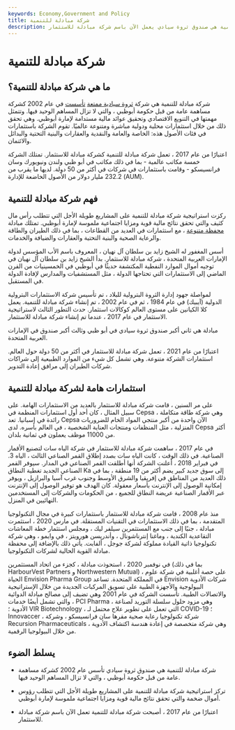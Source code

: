 ```yaml
---
keywords: Economy,Government and Policy
title: شركة مبادلة للتنمية
description: شركة مبادلة للتنمية هي صندوق ثروة سيادي يعمل الآن باسم شركة مبادلة للاستثمار.
---
```


# شركة مبادلة للتنمية
## ما هي شركة مبادلة للتنمية؟

شركة مبادلة للتنمية هي شركة [ثروة سيادية ممتعة](/sovereign_wealth_fund) [تأسست](/sovereign_wealth_fund) في عام 2002 كشركة مساهمة عامة من قبل حكومة أبوظبي ، والتي لا تزال المساهم الوحيد فيها. وتتمثل مهمتها في التنويع الاقتصادي وتحقيق عوائد مالية مستدامة لإمارة أبوظبي. وهي تحقق ذلك من خلال استثمارات محلية ودولية مباشرة ومتنوعة عالميًا. تقوم الشركة باستثمارات في فئات الأصول هذه: الخاصة والعامة والنقدية والعقارات والبنية التحتية والبدائل والائتمان.

اعتبارًا من عام 2017 ، تعمل شركة مبادلة للتنمية كشركة مبادلة للاستثمار. تمتلك الشركة خمسة مكاتب عالمية - بما في ذلك مكاتب في أبو ظبي ولندن ونيويورك وسان فرانسيسكو - وقامت باستثمارات في شركات في أكثر من 50 دولة. لديها ما يقرب من 232.2 مليار دولار من الأصول الخاضعة للإدارة (AUM).

## فهم شركة مبادلة للتنمية

ركزت استراتيجية شركة مبادلة للتنمية على المشاريع طويلة الأجل التي تتطلب رأس مال كثيف والتي تحقق نتائج مالية قوية ومزايا اجتماعية ملموسة لإمارة أبوظبي. تمتلك مبادلة [محفظة متنوعة](/portfolio) ، مع استثمارات في العديد من القطاعات ، بما في ذلك الطيران والطاقة والرعاية الصحية والبنية التحتية والعقارات والضيافة والخدمات.

أسس المغفور له الشيخ زايد بن سلطان آل نهيان ، المعروف باسم الأب المؤسس لدولة الإمارات العربية المتحدة ، شركة مبادلة للاستثمار. بدأ الشيخ زايد بن سلطان آل نهيان في توجيه أموال الموارد النفطية المكتشفة حديثًا في أبوظبي في الخمسينيات من القرن الماضي إلى الاستثمارات التي تحتاجها الدولة ، مثل المستشفيات والمدارس لإفادة الدولة في المستقبل.

لمواصلة جهود إدارة الثروة البترولية للبلاد ، تم تأسيس شركة الاستثمارات البترولية الدولية (آيبيك) في عام 1984 ، ثم في عام 2002 ، تم إنشاء شركة مبادلة للتنمية. يعمل كلا الكيانين على مستوى العالم كوكالات استثمار. حدث التطور الثالث لاستراتيجية الاستثمار في عام 2017 ، عندما تم إنشاء شركة مبادلة للاستثمار.

مبادلة هي ثاني أكبر صندوق ثروة سيادي في أبو ظبي وثالث أكبر صندوق في الإمارات العربية المتحدة.

اعتبارًا من عام 2021 ، تعمل شركة مبادلة للاستثمار في أكثر من 50 دولة حول العالم. استثمارات الشركة متنوعة. وهي تشمل كل شيء من الموارد الطبيعية إلى شراكات شركات الطيران إلى مرافق إعادة التدوير.

## استثمارات هامة لشركة مبادلة للتنمية

على مر السنين ، قامت شركة مبادلة للاستثمار بالعديد من الاستثمارات الهامة. على سبيل المثال ، كان أحد أول استثمارات المنظمة في Cepsa ، وهي شركة طاقة متكاملة رائدة في إسبانيا. تعد Cepsa الآن واحدة من أكبر منتجي المواد الخام للضروريات المنزلية ، مثل المنظفات ومنتجات العناية الشخصية ، في العالم بأسره. لدى Cepsa أكثر من 11000 موظف يعملون في ثمانية بلدان.

في عام 2017 ، ساهمت شركة مبادلة للاستثمار في شركة الياه سات لتصنيع الأقمار الصناعية. في ذلك الوقت ، كانت الياه سات بصدد إطلاق القمر الصناعي الثالث ، الياه 3. في فبراير 2018 ، أعلنت الشركة أنها أطلقت القمر الصناعي في المدار. سيوفر القمر الصناعي الجديد تغطية النطاق Ka إلى سوق جديد كبير يضم أكثر من 19 منطقة ، بما في ذلك العديد من المناطق في إفريقيا والشرق الأوسط وجنوب غرب آسيا والبرازيل ، ويوفر إمكانية الوصول إلى الإنترنت بأسعار معقولة. كان الهدف هو توفير الوصول إلى الإنترنت عبر الأقمار الصناعية عريضة النطاق للجميع ، من الحكومات والشركات إلى المستخدمين النهائيين في المنزل.

منذ عام 2008 ، قامت شركة مبادلة للاستثمار باستثمارات كبيرة في مجال التكنولوجيا المتقدمة ، بما في ذلك الاستثمارات في التقنيات المستقلة. في مارس 2020 ، استثمرت مبادلة ، جنبًا إلى جنب مع المستثمرين سيلفر ليك ، ومجلس استثمار خطة المعاشات التقاعدية الكندية ، وماغنا إنترناشونال ، وأندريسن هورويتز ، في وايمو ، وهي شركة تكنولوجيا ذاتية القيادة مملوكة لشركة جوجل ، ألفابت. يأتي ذلك بالإضافة إلى محفظة مبادلة القوية الحالية لشركات التكنولوجيا.

في نوفمبر 2020 ، استحوذت مبادلة ، كجزء من اتحاد المستثمرين (بما في ذلك HarbourVest Partners و Northwestern Mutual) ، على حصة أغلبية في شركة علوم الحياة Envision Pharma Group في المملكة المتحدة. تساعد Envision شركات الأدوية البيولوجية والأجهزة الطبية على تسويق المركبات الجديدة من خلال الإستراتيجية والاتصالات الطبية. تأسست الشركة في عام 2001 وهي تضيف إلى مصالح مبادلة الدوائية ، والتي تشمل أيضًا خدمات PCI Pharma ، وهي مزود حلول سلسلة التوريد لصناعة الأدوية ؛ VIR Biotechnology ، التي تعمل على تطوير علاج محتمل لـ COVID-19 ؛ Innovaccer ، شركة تكنولوجيا رعاية صحية مقرها سان فرانسيسكو ، وشركة Recursion Pharmaceuticals ، وهي شركة متخصصة في إعادة هندسة اكتشاف الأدوية من خلال البيولوجيا الرقمية.

## يسلط الضوء

- شركة مبادلة للتنمية هي صندوق ثروة سيادي تأسس عام 2002 كشركة مساهمة عامة من قبل حكومة أبوظبي ، والتي لا تزال المساهم الوحيد فيها.

- تركز استراتيجية شركة مبادلة للتنمية على المشاريع طويلة الأجل التي تتطلب رؤوس أموال ضخمة والتي تحقق نتائج مالية قوية ومزايا اجتماعية ملموسة لإمارة أبوظبي.

- اعتبارًا من عام 2017 ، أصبحت شركة مبادلة للتنمية تعمل الآن باسم شركة مبادلة للاستثمار.


